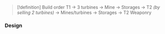 >[!definition] Build order
>T1 -> 3 turbines -> Mine -> Storages -> T2 *(by selling 2 turbines)* -> Mines/turbines -> Storages -> T2 Weaponry
### Design
